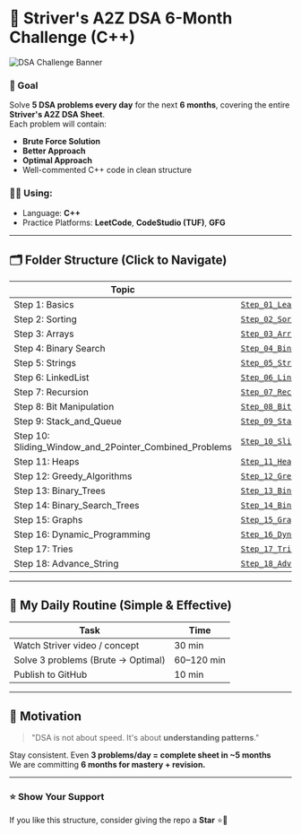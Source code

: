 # 🚀 Striver's A2Z DSA 6-Month Challenge (C++)

![DSA Challenge Banner](./assets/dsa-challenge-banner.png)

### 📌 Goal
Solve **5 DSA problems every day** for the next **6 months**, covering the entire **Striver's A2Z DSA Sheet**.  
Each problem will contain:
- **Brute Force Solution**
- **Better Approach**
- **Optimal Approach**
- Well-commented C++ code in clean structure

### 🧑‍💻 Using:
- Language: **C++**
- Practice Platforms: **LeetCode**, **CodeStudio (TUF)**, **GFG**

---

## 🗂️ Folder Structure (Click to Navigate)

| Topic | Folder Link |
|------|-------------|
| Step 1: Basics | [`Step_01_Learn_Basics`](./Step_01_Learn_Basics) |
| Step 2: Sorting | [`Step_02_Sorting`](./Step_02_Sorting) |
| Step 3: Arrays | [`Step_03_Arrays`](./Step_03_Arrays) |
| Step 4: Binary Search | [`Step_04_Binary_Search`](./Step_04_Binary_Search) |
| Step 5: Strings | [`Step_05_Strings`](./Step_05_Strings) |
| Step 6: LinkedList | [`Step_06_LinkedList`](./Step_06_LinkedList) |
| Step 7: Recursion | [`Step_07_Recursion`](./Step_07_Recursion) |
| Step 8: Bit Manipulation | [`Step_08_Bit_Manipulation`](./Step_08_Bit_Manipulation) |
| Step 9: Stack_and_Queue | [`Step_09_Stack_and_Queue`](./Step_09_Stack_and_Queue) |
| Step 10: Sliding_Window_and_2Pointer_Combined_Problems | [`Step_10_Sliding_Window_and_2Pointer_Combined_Problems`](./Step_10_Sliding_Window_and_2Pointer_Combined_Problems) |
| Step 11: Heaps | [`Step_11_Heaps`](./Step_11_Heaps) |
| Step 12: Greedy_Algorithms | [`Step_12_Greedy_Algorithms`](./Step_12_Greedy_Algorithms) |
| Step 13: Binary_Trees | [`Step_13_Binary_Trees`](./Step_13_Binary_Trees) |
| Step 14: Binary_Search_Trees | [`Step_14_Binary_Search_Trees`](./Step_14_Binary_Search_Trees) |
| Step 15: Graphs | [`Step_15_Graphs`](./Step_15_Graphs) |
| Step 16: Dynamic_Programming | [`Step_16_Dynamic_Programming`](./Step_16_Dynamic_Programming) |
| Step 17: Tries | [`Step_17_Tries`](./Step_17_Tries) |
| Step 18: Advance_String | [`Step_18_Advance_String`](./Step_18_Advance_String) |

---

## 🏁 My Daily Routine (Simple & Effective)
| Task | Time |
|------|------|
| Watch Striver video / concept | 30 min |
| Solve 3 problems (Brute → Optimal) | 60–120 min |
| Publish to GitHub | 10 min |

---

## 🌟 Motivation
> "DSA is not about speed. It's about **understanding patterns**."

Stay consistent. Even **3 problems/day = complete sheet in ~5 months**  
We are committing **6 months for mastery + revision.**

---

### ⭐ Show Your Support
If you like this structure, consider giving the repo a **Star** ⭐🙂

